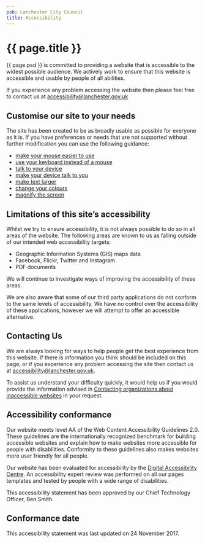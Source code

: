 ```yaml
---
psb: Lanchester City Council
title: Accessibility
---
```


# {{ page.title }}

{{ page.psd }} is committed to providing a website that is accessible to the widest possible audience. We actively work to ensure that this website is accessible and usable by people of all abilities.

If you experience any problem accessing the website then please feel free to contact us at [accessibility@lanchester.gov.uk](mailto:accessibility@lanchester.gov.uk)

## Customise our site to your needs
The site has been created to be as broadly usable as possible for everyone as it is. If you have preferences or needs that are not supported without further modification you can use the following guidance:

* [make your mouse easier to use](https://mcmw.abilitynet.org.uk/making-your-mouse-easier-to-use/)
* [use your keyboard instead of a mouse](https://mcmw.abilitynet.org.uk/category/keyboard-shortcuts/)
* [talk to your device](https://mcmw.abilitynet.org.uk/talking-to-your-device/)
* [make your device talk to you](https://mcmw.abilitynet.org.uk/category/making-your-mobile-or-tablet-talk/)
* [make text larger](https://mcmw.abilitynet.org.uk/making-text-larger/)
* [change your colours](https://mcmw.abilitynet.org.uk/changing-your-colours/)
* [magnify the screen](https://mcmw.abilitynet.org.uk/magnifying-the-screen/)

## Limitations of this site’s accessibility		
Whilst we try to ensure accessibility, it is not always possible to do so in all areas of the website. The following areas are known to us as falling outside of our intended web accessibility targets:

* Geographic Information Systems (GIS) maps data
* Facebook, Flickr, Twitter and Instagram
* PDF documents

We will continue to investigate ways of improving the accessibility of these areas.

We are also aware that some of our third party applications do not conform to the same levels of accessibility. We have no control over the accessibility of these applications, however we will attempt to offer an accessible alternative.

## Contacting Us
We are always looking for ways to help people get the best experience from this website. If there is information you think should be included on this page, or if you experience any problem accessing the site then contact us at accessibility@lanchester.gov.uk.

To assist us understand your difficulty quickly, it would help us if you would provide the information advised in [Contacting organizations about inaccessible websites](http://www.w3.org/WAI/users/inaccessible) in your request.


## Accessibility conformance
Our website meets level AA of the Web Content Accessibility Guidelines 2.0. These guidelines are the internationally recognized benchmark for building accessible websites and explain how to make websites more accessible for people with disabilities. Conformity to these guidelines also makes websites more user friendly for all people.

Our website has been evaluated for accessibility by the [Digital Accessibility Centre](http://www.digitalaccessibilitycentre.org/). An accessibility expert review was performed on all our pages templates and tested by people with a wide range of disabilities.

This accessibility statement has been approved by our Chief Technology Officer, Ben Smith.

## Conformance date
This accessibility statement was last updated on 24 November 2017.

